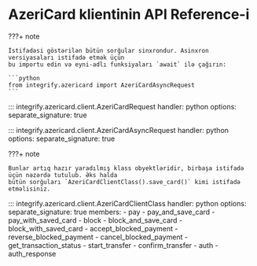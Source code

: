 # AzeriCard klientinin API Reference-i

???+ note

    İstifadəsi göstərilən bütün sorğular sinxrondur. Asinxron versiyasaları istifadə etmək üçün
    bu importu edin və eyni-adlı funksiyaları `await` ilə çağırın:

    ```python
    from integrify.azericard import AzeriCardAsyncRequest
    ```

::: integrify.azericard.client.AzeriCardRequest
    handler: python
    options:
      separate_signature: true

::: integrify.azericard.client.AzeriCardAsyncRequest
    handler: python
    options:
      separate_signature: true

???+ note

    Bunlar artıq hazır yaradılmış klass obyektləridir, birbaşa istifadə üçün nəzərdə tutulub. Əks halda
    bütün sorğuları `AzeriCardClientClass().save_card()` kimi istifadə etməlisiniz.

::: integrify.azericard.client.AzeriCardClientClass
    handler: python
    options:
      separate_signature: true
      members:
        - pay
        - pay_and_save_card
        - pay_with_saved_card
        - block
        - block_and_save_card
        - block_with_saved_card
        - accept_blocked_payment
        - reverse_blocked_payment
        - cancel_blocked_payment
        - get_transaction_status
        - start_transfer
        - confirm_transfer
        - auth
        - auth_response
